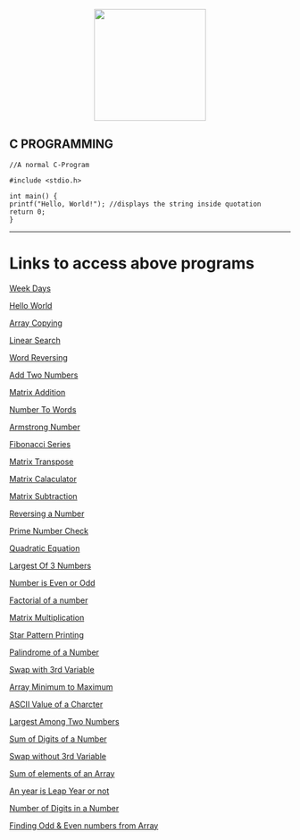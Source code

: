 [<p align="center">
<img src="https://img.icons8.com/color/480/000000/c-programming.png" height='200'></p>](https://www.google.com/search?q=c+programming&sxsrf=APq-WBsl39GV81CI__BoZYBzVXrIVv7SZw%3A1643466577516&ei=UU_1YaiAH4ad4-EPu7Oi-Ao&ved=0ahUKEwjo7LWMltf1AhWGzjgGHbuZCK8Q4dUDCA4&uact=5&oq=c+programming&gs_lcp=Cgdnd3Mtd2l6EANKBAhBGABKBAhGGABQAFgAYMYBaABwAngAgAEAiAEAkgEAmAEAoAEBwAEB&sclient=gws-wiz)

## C PROGRAMMING

    
    //A normal C-Program

    #include <stdio.h>

    int main() {
    printf("Hello, World!"); //displays the string inside quotation
    return 0;
    }

---
# Links to access above programs


[Week Days](https://github.com/004Ajay/C/blob/main/WeekDays.c)

[Hello World](https://github.com/004Ajay/C/blob/main/HelloWorld.c)

[Array Copying](https://github.com/004Ajay/C/blob/main/ArrayCopy.c)

[Linear Search](https://github.com/004Ajay/C/blob/main/LinearSearch.c)

[Word Reversing](https://github.com/004Ajay/C/blob/main/WordRevUsingFunc.c)

[Add Two Numbers](https://github.com/004Ajay/C/blob/main/AddTwoNumbers.c)

[Matrix Addition](https://github.com/004Ajay/C/blob/main/MatAdd.c)

[Number To Words](https://github.com/004Ajay/C/blob/main/NumToWords.c)

[Armstrong Number](https://github.com/004Ajay/C/blob/main/ArmstrongNum.c)

[Fibonacci Series](https://github.com/004Ajay/C/blob/main/FibonacciSeries.c)

[Matrix Transpose](https://github.com/004Ajay/C/blob/main/MatTranspose.c)

[Matrix Calaculator](https://github.com/004Ajay/C/blob/main/MatCalaculator.c)

[Matrix Subtraction](https://github.com/004Ajay/C/blob/main/MatSub.c)

[Reversing a Number](https://github.com/004Ajay/C/blob/main/NumRev.c)

[Prime Number Check](https://github.com/004Ajay/C/blob/main/PrimeCheck.c)

[Quadratic Equation](https://github.com/004Ajay/C/blob/main/QuadEq.c)

[Largest Of 3 Numbers](https://github.com/004Ajay/C/blob/main/LargestOf3Nos.c)

[Number is Even or Odd](https://github.com/004Ajay/C/blob/main/EvenOdd.c)

[Factorial of a number](https://github.com/004Ajay/C/blob/main/Factorial.c)

[Matrix Multiplication](https://github.com/004Ajay/C/blob/main/MatMultiply.c)

[Star Pattern Printing](https://github.com/004Ajay/C/blob/main/StarPattern.c)

[Palindrome of a Number](https://github.com/004Ajay/C/blob/main/NumPalindrome.c)

[Swap with 3rd Variable](https://github.com/004Ajay/C/blob/main/SwapWith3rdVar.c)

[Array Minimum to Maximum](https://github.com/004Ajay/C/blob/main/ArrayMinMax.c)

[ASCII Value of a Charcter](https://github.com/004Ajay/C/blob/main/ASCIIValueOfCharcter.c)

[Largest Among Two Numbers](https://github.com/004Ajay/C/blob/main/BigSmallNum.c)

[Sum of Digits of a Number](https://github.com/004Ajay/C/blob/main/SumOfDigits.c)

[Swap without 3rd Variable](https://github.com/004Ajay/C/blob/main/SwapWithout3rdVar.c)

[Sum of elements of an Array](https://github.com/004Ajay/C/blob/main/ArraySum.c)

[An year is Leap Year or not](https://github.com/004Ajay/C/blob/main/LeapYear.c)

[Number of Digits in a Number](https://github.com/004Ajay/C/blob/main/NumOfDigits.c)

[Finding Odd & Even numbers from Array](https://github.com/004Ajay/C/blob/main/ArrayOddEven.c)